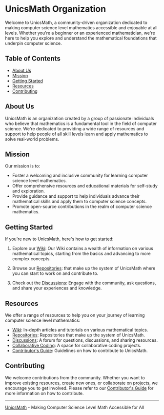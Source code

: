 # UnicsMath Organization

Welcome to UnicsMath, a community-driven organization dedicated to making computer science level mathematics accessible and enjoyable at all levels. Whether you're a beginner or an experienced mathematician, we're here to help you explore and understand the mathematical foundations that underpin computer science.

## Table of Contents
- [About Us](#about-us)
- [Mission](#mission)
- [Getting Started](#getting-started)
- [Resources](#resources)
- [Contributing](#contributing)
<!-- - [Contact](#contact) -->

## About Us
UnicsMath is an organization created by a group of passionate individuals who believe that mathematics is a fundamental tool in the field of computer science. We're dedicated to providing a wide range of resources and support to help people of all skill levels learn and apply mathematics to solve real-world problems.

## Mission
Our mission is to:
- Foster a welcoming and inclusive community for learning computer science level mathematics.
- Offer comprehensive resources and educational materials for self-study and exploration.
- Provide guidance and support to help individuals advance their mathematical skills and apply them to computer science concepts.
- Promote open-source contributions in the realm of computer science mathematics.

## Getting Started
If you're new to UnicsMath, here's how to get started:

1. Explore our [Wiki](https://github.com/UnicsMath/wiki): Our Wiki contains a wealth of information on various mathematical topics, starting from the basics and advancing to more complex concepts.

2. Browse our [Repositories](https://github.com/orgs/UnicsMath/repositories): that make up the system of UnicsMath where you can start to work on and contribute to.

3. Check out the [Discussions](https://github.com/UnicsMath/discussions): Engage with the community, ask questions, and share your experiences and knowledge.

<!-- 4. Join our [Discord Server](#contact): Connect with like-minded individuals, participate in discussions, and collaborate on projects. -->

## Resources
We offer a range of resources to help you on your journey of learning computer science level mathematics:

- [Wiki](https://github.com/UnicsMath/wiki): In-depth articles and tutorials on various mathematical topics.
- [Repositories](https://github.com/orgs/UnicsMath/repositories): Repositories that make up the system of UnicsMath.
- [Discussions](https://github.com/UnicsMath/discussions): A forum for questions, discussions, and sharing resources.
- [Collaborative Coding](https://github.com/UnicsMath/collaborative-coding): A space for collaborative coding projects.
- [Contributor's Guide](CONTRIBUTING.md): Guidelines on how to contribute to UnicsMath.

## Contributing
We welcome contributions from the community. Whether you want to improve existing resources, create new ones, or collaborate on projects, we encourage you to get involved. Please refer to our [Contributor's Guide](CONTRIBUTING.md) for more information on how to contribute.

<!-- ## Contact
Join our community on Discord: [UnicsMath Discord Server](#)

Feel free to reach out if you have any questions, suggestions, or feedback. We're here to help you on your journey of learning computer science level mathematics.

Thank you for being a part of UnicsMath! -->

---

[UnicsMath](https://github.com/UnicsMath) - Making Computer Science Level Math Accessible for All
